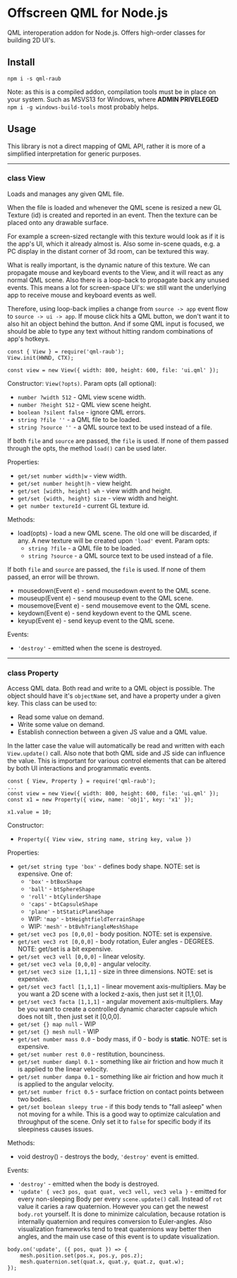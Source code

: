 # Offscreen QML for Node.js

QML interoperation addon for Node.js. Offers high-order classes for building 2D UI's.


## Install

```
npm i -s qml-raub
```

Note: as this is a compiled addon, compilation tools must be in place on your system.
Such as MSVS13 for Windows, where **ADMIN PRIVELEGED** `npm i -g windows-build-tools` most probably helps.


## Usage

This library is not a direct mapping of QML API, rather it is more of a simplified
interpretation for generic purposes.

---

### class View

Loads and manages any given QML file.

When the file is loaded and whenever the QML scene is resized a new GL
Texture (id) is created and reported in an event. Then the texture can
be placed onto any drawable surface.

For example a screen-sized rectangle with this texture would look as if it is
the app's UI, which it already almost is. Also some in-scene quads, e.g. a PC
display in the distant corner of 3d room, can be textured this way.

What is really important, is the dynamic nature of this texture. We can
propagate mouse and keyboard events to the View, and it will react as any
normal QML scene. Also there is a loop-back to propagate back any unused
events. This means a lot for screen-space UI's: we still want the underlying
app to receive mouse and keyboard events as well.

Therefore, using loop-back implies a change from `source -> app` event
flow to `source -> ui -> app`. If mouse click hits a QML button, we don't
want it to also hit an object behind the button. And if some QML input is
focused, we should be able to type any text without hitting random
combinations of app's hotkeys.

```
const { View } = require('qml-raub');
View.init(HWND, CTX);

const view = new View({ width: 800, height: 600, file: 'ui.qml' });
```


Constructor: `View(?opts)`. Param opts (all optional):
* `number ?width 512` - QML view scene width.
* `number ?height 512` - QML view scene height.
* `boolean ?silent false` - ignore QML errors.
* `string ?file ''` - a QML file to be loaded.
* `string ?source ''` - a QML source text to be used instead of a file.

If both `file` and `source` are passed, the `file` is used. If none of them passed
through the opts, the method `load()` can be used later.


Properties:
* `get/set number width|w` - view width.
* `get/set number height|h` - view height.
* `get/set [width, height] wh` - view width and height.
* `get/set {width, height} size` - view width and height.
* `get number textureId` - current GL texture id.


Methods:
* load(opts) - load a new QML scene. The old one will be discarded, if any. A new
texture will be created upon `'load'` event. Param opts:
	* `string ?file` - a QML file to be loaded.
	* `string ?source` - a QML source text to be used instead of a file.

If both `file` and `source` are passed, the `file` is used. If none of them passed,
an error will be thrown.

* mousedown(Event e) - send mousedown event to the QML scene.
* mouseup(Event e) - send mouseup event to the QML scene.
* mousemove(Event e) - send mousemove event to the QML scene.
* keydown(Event e) - send keydown event to the QML scene.
* keyup(Event e) - send keyup event to the QML scene.



Events:
* `'destroy'` - emitted when the scene is destroyed.


---

### class Property

Access QML data. Both read and write to a QML object is possible. The object should
have it's `objectName` set, and have a property under a given key. This class can
be used to:
* Read some value on demand.
* Write some value on demand.
* Establish connection between a given JS value and a QML value.

In the latter case the value will automatically be read and written with each
`View.update()` call. Also note that both QML side and JS side can influence the
value. This is important for various control elements that can be altered by both
UI interactions and programmatic events.


```
const { View, Property } = require('qml-raub');
...
const view = new View({ width: 800, height: 600, file: 'ui.qml' });
const x1 = new Property({ view, name: 'obj1', key: 'x1' });

x1.value = 10;
```


Constructor:
* `Property({ View view, string name, string key, value })`


Properties:
* `get/set string type 'box'` - defines body shape.  NOTE: set is expensive. One of:
	* `'box'` - `btBoxShape`
	* `'ball'` - `btSphereShape`
	* `'roll'` - `btCylinderShape`
	* `'caps'` - `btCapsuleShape`
	* `'plane'` - `btStaticPlaneShape`
	* WIP: `'map'` - `btHeightfieldTerrainShape`
	* WIP: `'mesh'` - `btBvhTriangleMeshShape`
* `get/set vec3 pos [0,0,0]` - body position. NOTE: set is expensive.
* `get/set vec3 rot [0,0,0]` - body rotation, Euler angles - DEGREES. NOTE: get/set is a bit expensive.
* `get/set vec3 vell [0,0,0]` - linear velosity.
* `get/set vec3 vela [0,0,0]` - angular velocity.
* `get/set vec3 size [1,1,1]` - size in three dimensions. NOTE: set is expensive.
* `get/set vec3 factl [1,1,1]` - linear movement axis-multipliers. May be you want a 2D
scene with a locked z-axis, then just set it [1,1,0].
* `get/set vec3 facta [1,1,1]` - angular movement axis-multipliers. May be you want to
create a controlled dynamic character capsule which does not tilt , then just set it [0,0,0].
* `get/set {} map null` - WIP
* `get/set {} mesh null` - WIP
* `get/set number mass 0.0` - body mass, if 0 - body is **static**. NOTE: set is expensive.
* `get/set number rest 0.0` - restitution, bounciness.
* `get/set number dampl 0.1` - something like air friction and how much it is applied to
the linear velocity.
* `get/set number dampa 0.1` - something like air friction and how much it is applied to
the angular velocity.
* `get/set number frict 0.5` - surface friction on contact points between two bodies.
* `get/set boolean sleepy true` - if this body tends to "fall asleep" when not moving for
a while. This is a good way to optimize calculation and throughput of the scene. Only
set it to `false` for specific body if its sleepiness causes issues.


Methods:
* void destroy() - destroys the body, `'destroy'` event is emitted.


Events:
* `'destroy'` - emitted when the body is destroyed.
* `'update' { vec3 pos, quat quat, vec3 vell, vec3 vela }` - emitted for every non-sleeping
Body per every `scene.update()` call. Instead of `rot` value it caries a raw quaternion.
However you can get the newest `body.rot` yourself. It is done to minimize calculation,
because rotation is internally quaternion and requires conversion to Euler-angles. Also
visualization frameworks tend to treat quaternions way better then angles, and the main
use case of this event is to update visualization.
```
body.on('update', ({ pos, quat }) => {
	mesh.position.set(pos.x, pos.y, pos.z);
	mesh.quaternion.set(quat.x, quat.y, quat.z, quat.w);
});
```
